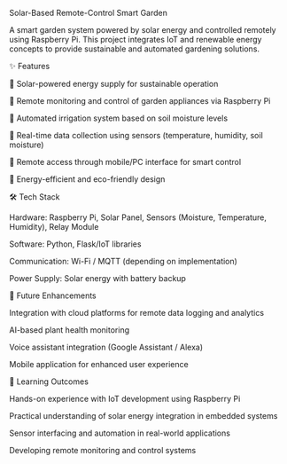 Solar-Based Remote-Control Smart Garden

A smart garden system powered by solar energy and controlled remotely using Raspberry Pi. This project integrates IoT and renewable energy concepts to provide sustainable and automated gardening solutions.

✨ Features

🔹 Solar-powered energy supply for sustainable operation

🔹 Remote monitoring and control of garden appliances via Raspberry Pi

🔹 Automated irrigation system based on soil moisture levels

🔹 Real-time data collection using sensors (temperature, humidity, soil moisture)

🔹 Remote access through mobile/PC interface for smart control

🔹 Energy-efficient and eco-friendly design

🛠️ Tech Stack

Hardware: Raspberry Pi, Solar Panel, Sensors (Moisture, Temperature, Humidity), Relay Module

Software: Python, Flask/IoT libraries

Communication: Wi-Fi / MQTT (depending on implementation)

Power Supply: Solar energy with battery backup

🚀 Future Enhancements

Integration with cloud platforms for remote data logging and analytics

AI-based plant health monitoring

Voice assistant integration (Google Assistant / Alexa)

Mobile application for enhanced user experience

📌 Learning Outcomes

Hands-on experience with IoT development using Raspberry Pi

Practical understanding of solar energy integration in embedded systems

Sensor interfacing and automation in real-world applications

Developing remote monitoring and control systems
